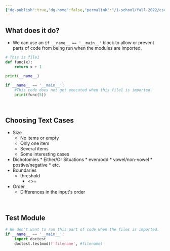 ```yaml
---
{"dg-publish":true,"dg-home":false,"permalink":"/1-school/fall-2022/csc-108/week-8-main-block/","dgPassFrontmatter":true}
---
```



## What does it do?
- We can use an  `if __name__ == '__main__'`  block to allow or prevent parts of code from being run when the modules are imported.
```python
# This is file1
def func(x):
	return x + 1

print(__name__)

if __name__ == '__main__':
	#This code does not get executed when this file1 is imported.
	print(func(5))
```


&nbsp;

## Choosing Text Cases
* Size
	* No items or empty
	* Only one item
	* Several items
	* Some interesting cases
* Dichotomies
		* Either/Or Situations
		* even/odd
		* vowel/non-vowel
		* postive/negative
		* etc.
* Boundaries
	* threshold
		* <>=
* Order
	* Differences in the input's order


&nbsp;

## Test Module
```python
# We don't want to run this part of code when the files is imported.
if __name__ == '__main__':
	import doctest
	doctest.testmod(f'filename', #filename)
```
